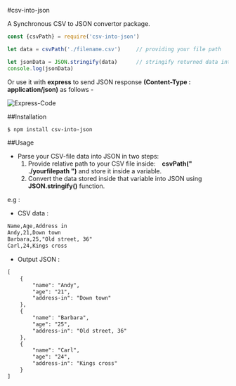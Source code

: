 #csv-into-json

A Synchronous CSV to JSON convertor package. 

```js
const {csvPath} = require('csv-into-json')

let data = csvPath('./filename.csv')     // providing your file path

let jsonData = JSON.stringify(data)      // stringify returned data into JSON  
console.log(jsonData)
```

Or use it with **express** to send JSON response **(Content-Type : application/json)** as follows -

![Express-Code](https://lh3.googleusercontent.com/xQKZR9op6B5xVmqbQMp9-gbV8DBw4bOe4oET4XOrchLUkyEIM6D74BlCzkvGnRitEVtM1TQodKnF5X4_-xR73nwM4--E2l-5zcqvRlV-KaMkv8SZKv5v7gEa55kZuerFWSPO1qjew6eeXrLpDIv2Il2db8kLNTAF0Ifoff4NWjZe05z2t9GrDZirXv3-RpWUyi8IB3N0f-HcovBGz1KOu3_GDhTihxSlB2hX-1vpXo6KHnBb8V23Cnr51mqjom4YEty-JeUo8EMDvgFtRdIFrBLCo2Ym6xc0PidTD4EFV0wuMHKP9_0oZJ8uqyDp1VNw09WG30xx0UAoKSCA73M8EmkhVOoQvTSHLcKXFj5vhRQWn-6JeZIASbwhhlJw_i0N1L2HcIRdaDnksheKYdnxhbE-k1nutk8Lw7VBYEhrTwP_-PIalkwAD8AuM_8ZqlkdahEEc_Kip6j-euyzdSE-9f0R9XjYXp3phGyWXvRRjyi92FJ06he9bP8k2FXtcvp8tYUc06B2asFxFIz46tQdiavaqA0b1iZKfSWgHOzXg48CzLT5gaogvaCVVpPlKmWCHQ26vGHfb5rIH8gcC-jQGVipZdloOLJ0Ntc2BDKFSjiKnsR-Np5uDQIc9RTTU1-_vzcVx7n7iTcdZOgTSmrC4H27BtAe0z60nTP7RK3ktYSJHJcq2Jj9HIq3AseHtw=w1666-h937-no?authuser=0)

##Installation

```diff
$ npm install csv-into-json
```

##Usage

- Parse your CSV-file data into JSON in two steps:  
  1. Provide relative path to your CSV file inside:  &ensp; **csvPath(" ./yourfilepath ")** and store it inside a variable.
  2. Convert the data stored inside that variable into JSON using **JSON.stringify()** function.  

e.g :

- CSV data :

```diff
Name,Age,Address in
Andy,21,Down town
Barbara,25,"Old street, 36"
Carl,24,Kings cross 
```

- Output JSON : 
```diff
[
    {
        "name": "Andy",
        "age": "21",
        "address-in": "Down town"
    },
    {
        "name": "Barbara",
        "age": "25",
        "address-in": "Old street, 36"
    },
    {
        "name": "Carl",
        "age": "24",
        "address-in": "Kings cross"
    }
]

```
